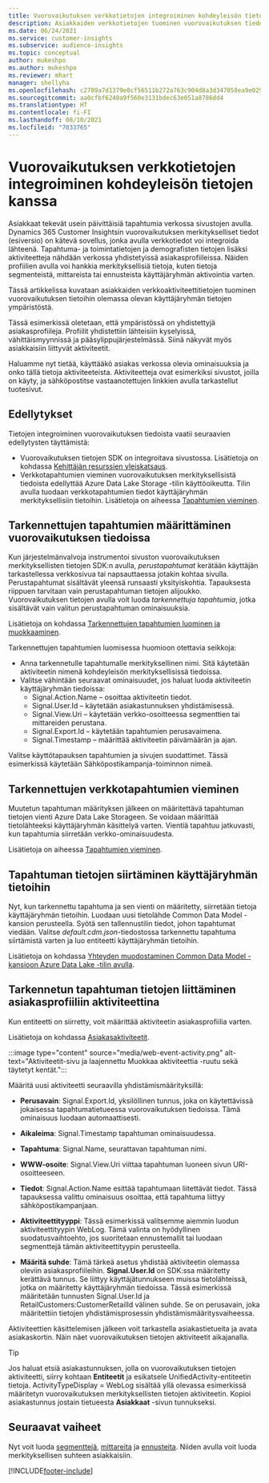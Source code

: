 ```yaml
---
title: Vuorovaikutuksen verkkotietojen integroiminen kohdeyleisön tietojen kanssa
description: Asiakkaiden verkkotietojen tuominen vuorovaikutuksen tiedoista kohdeyleisön tietoihin.
ms.date: 06/24/2021
ms.service: customer-insights
ms.subservice: audience-insights
ms.topic: conceptual
author: mukeshpo
ms.author: mukeshpo
ms.reviewer: mhart
manager: shellyha
ms.openlocfilehash: c2789a7d1379e0cf56511b272a763c904d8a3d347058ea9e029aaff0f723a028
ms.sourcegitcommit: aa0cfbf6240a9f560e3131bdec63e051a8786dd4
ms.translationtype: HT
ms.contentlocale: fi-FI
ms.lasthandoff: 08/10/2021
ms.locfileid: "7033765"
---
```

# <a name="integrate-web-data-from-engagement-insights-with-audience-insights"></a>Vuorovaikutuksen verkkotietojen integroiminen kohdeyleisön tietojen kanssa

Asiakkaat tekevät usein päivittäisiä tapahtumia verkossa sivustojen avulla. Dynamics 365 Customer Insightsin vuorovaikutuksen merkitykselliset tiedot (esiversio) on kätevä sovellus, jonka avulla verkkotiedot voi integroida lähteenä. Tapahtuma- ja toimintatietojen ja demografisten tietojen lisäksi aktiviteetteja nähdään verkossa yhdistetyissä asiakasprofiileissa. Näiden profiilien avulla voi hankkia merkityksellisiä tietoja, kuten tietoja segmenteistä, mittareista tai ennusteista käyttäjäryhmän aktivointia varten.

Tässä artikkelissa kuvataan asiakkaiden verkkoaktiviteettitietojen tuominen vuorovaikutuksen tietoihin olemassa olevan käyttäjäryhmän tietojen ympäristöstä.

Tässä esimerkissä oletetaan, että ympäristössä on yhdistettyjä asiakasprofiileja. Profiilit yhdistettiin lähteisiin kyselyissä, vähittäismyynnissä ja pääsylippujärjestelmässä. Siinä näkyvät myös asiakkaisiin liittyvät aktiviteetit. 

Haluamme nyt tietää, käyttääkö asiakas verkossa olevia ominaisuuksia ja onko tällä tietoja aktiviteeteista. Aktiviteetteja ovat esimerkiksi sivustot, joilla on käyty, ja sähköpostitse vastaanotettujen linkkien avulla tarkastellut tuotesivut.

## <a name="prerequisites"></a>Edellytykset

Tietojen integroiminen vuorovaikutuksen tiedoista vaatii seuraavien edellytysten täyttämistä: 

- Vuorovaikutuksen tietojen SDK on integroitava sivustossa. Lisätietoja on kohdassa [Kehittäjän resurssien yleiskatsaus](../engagement-insights/developer-resources.md).
- Verkkotapahtumien vieminen vuorovaikutuksen merkityksellisistä tiedoista edellyttää Azure Data Lake Storage -tilin käyttöoikeutta. Tilin avulla tuodaan verkkotapahtumien tiedot käyttäjäryhmän merkityksellisiin tietoihin. Lisätietoja on aiheessa [Tapahtumien vieminen](../engagement-insights/export-events.md).

## <a name="configure-refined-events-in-engagement-insights"></a>Tarkennettujen tapahtumien määrittäminen vuorovaikutuksen tiedoissa

Kun järjestelmänvalvoja instrumentoi sivuston vuorovaikutuksen merkityksellisten tietojen SDK:n avulla, *perustapahtumat* kerätään käyttäjän tarkastellessa verkkosivua tai napsauttaessa jotakin kohtaa sivulla. Perustapahtumat sisältävät yleensä runsaasti yksityiskohtia. Tapauksesta riippuen tarvitaan vain perustapahtuman tietojen alijoukko. Vuorovaikutuksen tietojen avulla voit luoda *tarkennettuja tapahtumia*, jotka sisältävät vain valitun perustapahtuman ominaisuuksia.     

Lisätietoja on kohdassa [Tarkennettujen tapahtumien luominen ja muokkaaminen](../engagement-insights/refined-events.md).

Tarkennettujen tapahtumien luomisessa huomioon otettavia seikkoja: 

- Anna tarkennetulle tapahtumalle merkityksellinen nimi. Sitä käytetään aktiviteetin nimenä kohdeyleisön merkityksellisissä tiedoissa.
- Valitse vähintään seuraavat ominaisuudet, jos haluat luoda aktiviteetin käyttäjäryhmän tiedoissa: 
    - Signal.Action.Name – osoittaa aktiviteetin tiedot.
    - Signal.User.Id – käytetään asiakastunnuksen yhdistämisessä.
    - Signal.View.Uri – käytetään verkko-osoitteessa segmenttien tai mittareiden perustana.
    - Signal.Export.Id – käytetään tapahtumien perusavaimena.
    - Signal.Timestamp – määrittää aktiviteetin päivämäärän ja ajan.

Valitse käyttötapauksen tapahtumien ja sivujen suodattimet. Tässä esimerkissä käytetään Sähköpostikampanja-toiminnon nimeä.

## <a name="export-the-refined-web-events"></a>Tarkennettujen verkkotapahtumien vieminen 

Muutetun tapahtuman määrityksen jälkeen on määritettävä tapahtuman tietojen vienti Azure Data Lake Storageen. Se voidaan määrittää tietolähteeksi käyttäjäryhmän käsittelyä varten. Vientiä tapahtuu jatkuvasti, kun tapahtumia siirretään verkko-ominaisuudesta.

Lisätietoja on aiheessa [Tapahtumien vieminen](../engagement-insights/export-events.md).

## <a name="ingest-event-data-to-audience-insights"></a>Tapahtuman tietojen siirtäminen käyttäjäryhmän tietoihin

Nyt, kun tarkennettu tapahtuma ja sen vienti on määritetty, siirretään tietoja käyttäjäryhmän tietoihin. Luodaan uusi tietolähde Common Data Model -kansion perusteella. Syötä sen tallennustilin tiedot, johon tapahtumat viedään. Valitse *default.cdm.json*-tiedostossa tarkennettu tapahtuma siirtämistä varten ja luo entiteetti käyttäjäryhmän tietoihin.

Lisätietoja on kohdassa [Yhteyden muodostaminen Common Data Model -kansioon Azure Data Lake -tilin avulla](connect-common-data-model.md).


## <a name="relate-refined-event-data-as-an-activity-of-a-customer-profile"></a>Tarkennetun tapahtuman tietojen liittäminen asiakasprofiiliin aktiviteettina

Kun entiteetti on siirretty, voit määrittää aktiviteetin asiakasprofiilia varten.

Lisätietoja on kohdassa [Asiakasaktiviteetit](activities.md).

:::image type="content" source="media/web-event-activity.png" alt-text="Aktiviteetit-sivu ja laajennettu Muokkaa aktiviteettia -ruutu sekä täytetyt kentät.":::

Määritä uusi aktiviteetti seuraavilla yhdistämismäärityksillä: 

- **Perusavain**: Signal.Export.Id, yksilöllinen tunnus, joka on käytettävissä jokaisessa tapahtumatietueessa vuorovaikutuksen tiedoissa. Tämä ominaisuus luodaan automaattisesti.

- **Aikaleima**: Signal.Timestamp tapahtuman ominaisuudessa.

- **Tapahtuma**: Signal.Name, seurattavan tapahtuman nimi.

- **WWW-osoite**: Signal.View.Uri viittaa tapahtuman luoneen sivun URI-osoitteeseen.

- **Tiedot**: Signal.Action.Name esittää tapahtumaan liitettävät tiedot. Tässä tapauksessa valittu ominaisuus osoittaa, että tapahtuma liittyy sähköpostikampanjaan.

- **Aktiviteettityyppi**: Tässä esimerkissä valitsemme aiemmin luodun aktiviteettityypin WebLog. Tämä valinta on hyödyllinen suodatusvaihtoehto, jos suoritetaan ennustemallit tai luodaan segmenttejä tämän aktiviteettityypin perusteella.

- **Määritä suhde**: Tämä tärkeä asetus yhdistää aktiviteetin olemassa oleviin asiakasprofiileihin. **Signal.User.Id** on SDK:ssa määritetty kerättävä tunnus. Se liittyy käyttäjätunnukseen muissa tietolähteissä, jotka on määritetty käyttäjäryhmän tiedoissa. Tässä esimerkissä määritetään tunnusten Signal.User.Id ja RetailCustomers:CustomerRetailId välinen suhde. Se on perusavain, joka määritettiin tietojen yhdistämisprosessin yhdistämismääritysvaiheessa.

Aktiviteettien käsittelemisen jälkeen voit tarkastella asiakastietueita ja avata asiakaskortin. Näin näet vuorovaikutuksen tietojen aktiviteetit aikajanalla. 

> [!TIP]
> Jos haluat etsiä asiakastunnuksen, jolla on vuorovaikutuksen tietojen aktiviteetti, siirry kohtaan **Entiteetit** ja esikatsele UnifiedActivity-entiteetin tietoja. ActivityTypeDisplay = WebLog sisältää yllä olevassa esimerkissä määritetyn vuorovaikutuksen merkityksellisten tietojen aktiviteetin. Kopioi asiakastunnus jostain tietueesta **Asiakkaat** -sivun tunnukseksi.

## <a name="next-steps"></a>Seuraavat vaiheet

Nyt voit luoda [segmenttejä](segments.md), [mittareita](measures.md) ja [ennusteita](predictions.md). Niiden avulla voit luoda merkityksellisen suhteen asiakkaisiin.


[!INCLUDE[footer-include](../includes/footer-banner.md)]

